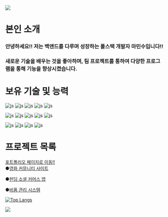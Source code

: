 <img src="https://capsule-render.vercel.app/api?type=waving&color=BDBDC8&height=150&section=header" />

<h1>본인 소개</h1>
<h3>안녕하세요!! 저는 백앤드를 다루며 성장하는 풀스택 개발자 마민수입니다!!</h3>
<h3>새로운 기술을 배우는 것을 좋아하며, 팀 프로젝트를 통하여 다양한 프로그램을 통해 기능을 향상시켰습니다. </h3>
<h1></h1>

<h1>보유 기술 및 능력</h1>

![js](https://img.shields.io/badge/Java-ED8B00?style=for-the-badge&logo=openjdk&logoColor=white)
![js](https://img.shields.io/badge/JavaScript-F7DF1E?style=for-the-badge&logo=JavaScript&logoColor=white)
![js](https://img.shields.io/badge/Android-3DDC84?style=for-the-badge&logo=android&logoColor=white)
![js](https://img.shields.io/badge/Spring-6DB33F?style=for-the-badge&logo=spring&logoColor=white)
![js](https://img.shields.io/badge/MySQL-00000F?style=for-the-badge&logo=mysql&logoColor=white)

![js](https://img.shields.io/badge/Oracle-F80000?style=for-the-badge&logo=oracle&logoColor=black)
![js](https://img.shields.io/badge/Kotlin-0095D5?&style=for-the-badge&logo=kotlin&logoColor=white)
![js](https://img.shields.io/badge/HTML5-E34F26?style=for-the-badge&logo=html5&logoColor=white)
![js](https://img.shields.io/badge/jQuery-0769AD?style=for-the-badge&logo=jquery&logoColor=white)
![js](https://img.shields.io/badge/React-20232A?style=for-the-badge&logo=react&logoColor=61DAFB)

![js](https://img.shields.io/badge/Bootstrap-563D7C?style=for-the-badge&logo=bootstrap&logoColor=white)
![js](https://img.shields.io/badge/GitHub-100000?style=for-the-badge&logo=github&logoColor=white)
![js](https://img.shields.io/badge/GIT-E44C30?style=for-the-badge&logo=git&logoColor=white)
![js](https://img.shields.io/badge/Amazon_AWS-232F3E?style=for-the-badge&logo=amazon-aws&logoColor=white)
<h1></h1>

<h1>프로젝트 목록</h1>
<a href="https://github.com/minsu0604/minsu_portfolio">포트폴리오 페이지로 이동!!</a>
<br>
●<a href="https://github.com/minsu0604/minsu_spring_project">영화 커뮤니티 사이트</a>

●<a href="https://github.com/minsu0604/minsu_spring-kotlin_project">펀딩 소셜 커머스 앱</a>

●<a href="https://github.com/minsu0604/minsu_spring-kotlin-react_project">비품 관리 시스템</a>



[![Top Langs](https://github-readme-stats.vercel.app/api/top-langs/?username=minsu0604)](https://github.com/anuraghazra/github-readme-stats)

<img src="https://capsule-render.vercel.app/api?type=waving&color=BDBDC8&height=150&section=footer" />
